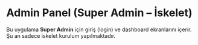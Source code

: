 # Admin Panel (Super Admin – İskelet)

Bu uygulama **Super Admin** için giriş (login) ve dashboard ekranlarını içerir.
Şu an sadece iskelet kurulum yapılmaktadır.
